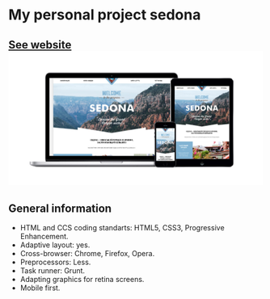 # My personal project sedona
[See website](https://maxaderiha.github.io/sedona/src/index.html)
![Sedona resolution](https://github.com/maxaderiha/sedona/blob/master/src/assets/images/sedona-resolution.jpg)
---
## General information

* HTML and CCS coding standarts: HTML5, CSS3, Progressive Enhancement.
* Adaptive layout: yes.
* Cross-browser: Chrome, Firefox, Opera.
* Preprocessors: Less.
* Task runner: Grunt.
* Adapting graphics for retina screens.
* Mobile first.
